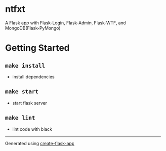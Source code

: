 # ntfxt

A Flask app with Flask-Login, Flask-Admin, Flask-WTF, and MongoDB(Flask-PyMongo)

# Getting Started

## `make install`

- install dependencies

## `make start`

- start flask server

## `make lint`

- lint code with black
  

---

Generated using [create-flask-app](https://github.com/drizzleco/create-flask-app)